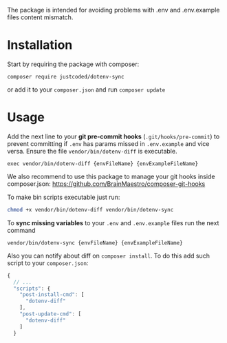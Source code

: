 The package is intended for avoiding problems with .env and .env.example files content mismatch.

# Installation

Start by requiring the package with composer:

```
composer require justcoded/dotenv-sync
```

or add it to your `composer.json` and run `composer update`

# Usage

Add the next line to your **git pre-commit hooks** (`.git/hooks/pre-commit`) to prevent committing 
if `.env` has params missed in `.env.example` and vice versa. 
Ensure the file `vendor/bin/dotenv-diff` is executable.

```
exec vendor/bin/dotenv-diff {envFileName} {envExampleFileName}
```
We also recommend to use this package to manage your git hooks inside composer.json: https://github.com/BrainMaestro/composer-git-hooks

To make bin scripts executable just run:
```bash
chmod +x vendor/bin/dotenv-diff vendor/bin/dotenv-sync
```

To **sync missing variables** to your `.env` and `.env.example` files run the next command
```
vendor/bin/dotenv-sync {envFileName} {envExampleFileName}
```

Also you can notify about diff on `composer install`. To do this add such script to your 
`composer.json`:
```js
{
  // ...
  "scripts": {
    "post-install-cmd": [
      "dotenv-diff"
    ],
    "post-update-cmd": [
      "dotenv-diff"
    ]
  }
```
